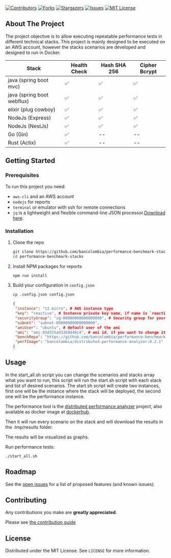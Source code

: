 [![Contributors][contributors-shield]][contributors-url]
[![Forks][forks-shield]][forks-url]
[![Stargazers][stars-shield]][stars-url]
[![Issues][issues-shield]][issues-url]
[![MIT License][license-shield]][license-url]

## About The Project

The project objective is to allow executing repeatable performance tests in different technical stacks. This project is
mainly designed to be executed on an AWS account, however the stacks scenarios are developed and designed to run in
Docker.

| Stack | Health Check | Hash SHA 256| Cipher Bcrypt|
|--|--|--|--|
|java (spring boot mvc)|✅|✅|✅|
|java (spring boot webflux)|✅|✅|✅|
|elixir (plug cowboy)|✅|✅|✅|
|NodeJs (Express)|✅|✅|✅|
|NodeJs (NestJs)|✅|✅|✅|
|Go (Gin)|✅|--|--|
|Rust (Actix)|✅|--|--|

## Getting Started

### Prerequisites

To run this project you need:

* `aws-cli` and an AWS account
* `nodejs` for reports
* `terminal` or emulator with ssh for remote connections
* `jq` is a lightweight and flexible command-line JSON processor.[Download here](https://stedolan.github.io/jq/download/).

### Installation

1. Clone the repo
   ```sh
   git clone https://github.com/bancolombia/performance-benchmark-stacks
   cd performance-benchmark-stacks
   ```
2. Install NPM packages for reports
   ```sh
   npm run install
   ```
3. Build your configuration in `config.json`
   ```sh
   cp .config.json config.json
   ```
   ```json
   {
    "instance": "t2.micro", # AWS instance type
    "key": "reactive", # Instance private key name, if name is `reactive` the key file should be in root of this project with `reactive.pem` name. 
    "securityGroup": "sg-00000000000000000", # Security group for your instances, should allow requests to the 8080 port
    "subnet": "subnet-00000000000000000",
    "amiUser": "ubuntu", # default user of the ami
    "ami": "ami-03d315ad33b9d49c4", # ami id, if you want to change it, you should change the docker installation file, located in the infra folder
    "benchRepo": "https://github.com/bancolombia/performance-benchmark-stacks.git",
    "perfImage": "bancolombia/distributed-performance-analyzer:0.2.1"
   }
   ```

## Usage

In the start_all.sh script you can change the scenarios and stacks array what you want to run, this script will run the
start.sh script with each stack and list of desired scenarios. The start.sh script will create two instances, first one
will be the instance where the stack will be deployed, the second one will be the performance instance.

The performance tool is the [distributed performance analyzer](https://github.com/bancolombia/distributed-performance-analyzer) project, also available as docker image at [dockerhub](https://hub.docker.com/repository/docker/bancolombia/distributed-performance-analyzer).

Then it will run every scenario on the stack and will download the results in the .tmp/results folder.

The results will be visualized as graphs.

Run performance tests:

```shell
./start_all.sh
```

## Roadmap

See the [open issues](https://github.com/bancolombia/performance-benchmark-stacks/issues) for a list of proposed
features (and known issues).

## Contributing

Any contributions you make are **greatly appreciated**.

Please see [the contribution guide](https://github.com/bancolombia/performance-benchmark-stacks/wiki/Contributing)

## License

Distributed under the MIT License. See `LICENSE` for more information.

[contributors-shield]: https://img.shields.io/github/contributors/bancolombia/performance-benchmark-stacks.svg?style=for-the-badge

[contributors-url]: https://github.com/bancolombia/performance-benchmark-stacks/graphs/contributors

[forks-shield]: https://img.shields.io/github/forks/bancolombia/performance-benchmark-stacks.svg?style=for-the-badge

[forks-url]: https://github.com/bancolombia/performance-benchmark-stacks/network/members

[stars-shield]: https://img.shields.io/github/stars/bancolombia/performance-benchmark-stacks.svg?style=for-the-badge

[stars-url]: https://github.com/bancolombia/performance-benchmark-stacks/stargazers

[issues-shield]: https://img.shields.io/github/issues/bancolombia/performance-benchmark-stacks.svg?style=for-the-badge

[issues-url]: https://github.com/bancolombia/performance-benchmark-stacks/issues

[license-shield]: https://img.shields.io/github/license/bancolombia/performance-benchmark-stacks.svg?style=for-the-badge

[license-url]: https://github.com/bancolombia/performance-benchmark-stacks/blob/main/LICENSE
